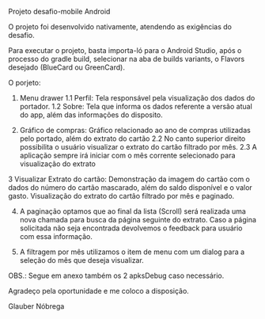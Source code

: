 Projeto desafio-mobile Android


O projeto foi desenvolvido nativamente, atendendo as exigências do desafio.


Para executar o projeto, basta importa-ló para o Android Studio, após o processo do gradle build, selecionar na aba de builds variants, o Flavors desejado (BlueCard ou GreenCard).

O porjeto:

1. Menu drawer
1.1 Perfil: Tela responsável pela visualização dos dados do portador.
1.2 Sobre: Tela que informa os dados referente a versão atual do app, além das informações do disposito.

2. Gráfico de compras: Gráfico relacionado ao ano de compras utilizadas pelo portado, além do extrato do cartão
2.2 No canto superior direito possibilita o usuário visualizar o extrato do cartão filtrado por mês. 
2.3 A aplicação sempre irá iniciar com o mês corrente selecionado para visualização do extrato

3 Visualizar Extrato do cartão: Demonstração da imagem do cartão com o dados do número do cartão mascarado, além do saldo disponível e o valor gasto.
Visualização do extrato do cartão filtrado por mês e paginado.

4. A paginação optamos que ao final da lista (Scroll) será realizada uma nova chamada para busca da página seguinte do extrato.
Caso a página solicitada não seja encontrada devolvemos o feedback para usuário com essa informação.

5. A filtragem por mês utilizamos o item de menu com um dialog para a seleção do mês que deseja visualizar.

OBS.: Segue em anexo também os 2 apksDebug caso necessário.

Agradeço pela oportunidade e me coloco a disposição.


Glauber Nóbrega

